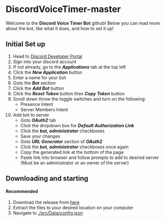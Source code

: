 # DiscordVoiceTimer-master

Welcome to the **Discord Voice Timer Bot** github! Below you can read more about the bot, like what it does, and how to set it up!

## Initial Set up

1. Head to [Discord Developer Portal](https://discord.com/developers/applications)
2. Sign into your discord account
3. If not already, go to the _**Applications**_ tab at the top left
4. Click the _**New Application**_ button
5. Enter a name for your bot
6. Goto the _**Bot**_ section
7. Click the _**Add Bot**_ button
8. Click the _**Reset Token**_ button then _**Copy Token**_ button
9. Scroll down throw the toggle switches and turn on the following:
   - Presence Intent
   - Server Members Intent
10. Add bot to server 
    - Goto _**OAuth2**_ tab
    - Click the dropdown box for _**Default Authorization Link**_
    - Click the _**bot, administrator**_ checkboxes
    - Save your changes
    - Goto _**URL Generator**_ section of _**OAuth2**_
    - Click the _**bot, administrator**_ checkboxes once again
    - Copy the generated link at the bottom of the page
    - Paste link into browser and follow prompts to add to desired server (Must be an administrator or an owner of the server)

## Downloading and starting

#### Recommended

1. Download the release from [here](https://github.com/jrb32002/DiscordVoiceTimer-master/releases)
2. Extract the files to your desired location on your computer
3. Navigate to [./src/Data/config.json](src/Data/config.json)
